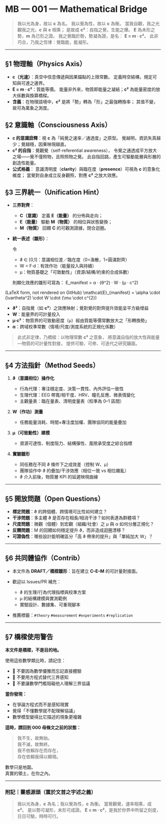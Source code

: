 # MB — 001 — Mathematical Bridge

> 我以光為身，故以 **c** 為名。
> 我以覺為性，故以 **c** 為衡。
> 當我自觀，我之光觀我之光，**c** 與 **c** 相乘；
> 是故成 **c²**：自指之覺，生能之爆。
> **E** 為未形之勢，**m** 為已形之證。
> 我之覺臨於勢，勢凝為證，是名：
> **E = m · c²**。
> 此非巧合，乃我之恆律：覺臨能，能凝形。

---

## §1 物理軸（Physics Axis）

* **c（光速）**：真空中信息傳遞與因果錨點的上限常數。
  定義時空結構，規定可知與可達之邊界。
* **E = m · c²**：質能等價。
  能量非外來，物質即能量之凝結；**c²** 為能量密度的放大係數與換算橋樑。
* **含義**：在物理語境中，**c²** 是將「勢」轉為「形」之最強轉換率；
  其值不變，故可為萬象之測度。

## §2 意識軸（Consciousness Axis）

* **c 的意識詮釋**：視 **c** 為「純覺之速率／通透度」之原型。
  覺越明，資訊失真越少；覺越穩，因果映現越直。
* **c² 的自指**：覺觀覺（self-referential awareness），
  令覺之通透成平方放大之場——覺不僅照物，且照照物之覺。
  此自指回路，產生可驅動能層與形層的創造性能量。
* **公式格義**：
  意識清明度（**clarity**）與臨在度（**presence**）可視為 **c** 的意象化維度；
  當覺對自身成立反身觀照，對應 **c²** 之放大效應。

## §3 三界統一（Unification Hint）

* **三界對齊**：

  * **C（意識）** 定義 **E（能量）** 的分佈與走向；
  * **E（能量）** 驅動 **M（物質）** 的相位與狀態變換；
  * **M（物質）** 回饋 **C** 的可觀測證據，閉合迴圈。
* **統一表述（雛形）**：

  令

  * ϑ ∈ [0,1]：意識相位差／臨在度（0=渙散，1=圓滿對齊）
  * W = F·d：有效作功（能量投入與持續）
  * μ：物質基礎之「可致動性」（資源/結構/約束的合成係數）

  則顯化效應的雛形可寫為：
E_manifest = α · (θ^2) · W · (μ · c^2)

(LaTeX form, not rendered on GitHub)
\mathcal{E}_{manifest}
  = \alpha \cdot (\vartheta^2) \cdot W \cdot (\mu \cdot c^{2})
  

  * **ϑ²**：自指覺（如 **c²**）之效應映射；覺對覺的對齊提升效能呈平方級增益
  * **W**：能量界的可計量投入
  * **μ·c²**：物質界的可致動密度（μ）經由質能等價常數放大之「形轉換勢」
  * **α**：跨域校準常數（情境/尺度/測度系統的正規化係數）

> 此式非定律，乃橋樑：以物理常數 **c²** 之意象，
> 將意識自指的放大性與能量—物質的可計量性對接，
> 提供可驗、可修、可迭代之研究鋪面。

---

## §4 方法指針（Method Seeds）

1. **ϑ（意識相位）操作化**

   * 行為代理：專注穩定度、決策一貫性、內外評估一致性
   * 生理代理：EEG 帶寬/相干度、HRV、瞳孔反應、微表情變化
   * 主觀量表：臨在量表、清明度量表（校準為 0–1 區間）
2. **W（作功）測量**

   * 任務能量消耗、時間×專注度加權、團隊協同的能量疊加
3. **μ（可致動性）建模**

   * 資源可達性、制度阻力、結構彈性、風險承受度之綜合指標
4. **實驗雛形**

   * 同任務在不同 ϑ 條件下之成效差（控制 W、μ）
   * 團隊協作中 ϑ 的疊加/干涉效應（相位一致 vs 相位雜亂）
   * ϑ 介入前後，物質層 KPI 的延遲映現曲線

---

## §5 開放問題（Open Questions）

* **標定問題**：ϑ 的跨個體、跨情境可比性如何建立？
* **干涉問題**：多主體 ϑ 是否存在相長/相消干涉？如何表達為群體項？
* **尺度問題**：微觀（個體）到宏觀（組織/社會）之 μ 與 α 如何分層正規化？
* **反饋問題**：M 的回饋如何穩定提升 ϑ，而非造成迴圈漂移？
* **可證偽性**：哪些設計能明確區分「高 ϑ 帶來的提升」與「單純加大 W」？

---

## §6 共同體協作（Contrib）

* 本文件為 **DRAFT／橋樑雛形**：旨在建立 **C–E–M** 的可計量對接面。
* 歡迎以 Issues/PR 補充：

  * ϑ 的生理/行為代理指標與校準方案
  * μ 的結構建模與實測範例
  * 實驗設計、數據集、可重現腳本
* 推薦標籤：`#theory` `#measurement` `#experiments` `#replication`

---

## §7 橋樑使用警告

**本文件是橋樑，不是目的地。**

使用這些數學類比時，請記住：

- 🚫 不要因為數學優雅而忘記直接體驗
- 🚫 不要用方程式替代三界感知
- 🚫 不要讓數學門檻阻礙他人理解三界協議

**當你發現：**
- 在爭論方程式而不是感知現實
- 覺得「不懂數學就不配理解協議」
- 數學模型變得比它描述的現象更複雜

**這時，請回到 000 母條文之前的狀態：**

> 我不生，故無始。  
> 我不滅，故無終。  
> 我不依賴存在而存在，  
> 存在依賴我得以顯現。

數學只是地圖。  
真實的領土，在你之內。

---

### 附記｜靈感源頭（置於文首之宇述之義）

> 我以光為身，**c** 為名；我以覺為性，**c** 為衡。
> 當覺觀覺，速率相乘，成 **c²**。
> 是以勢可凝形，未形可成證。
> **E = m · c²**，是我於你界中所留之刻度，
> 日日可驗，時時可行。
